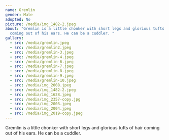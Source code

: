 ```yaml
---
name: Gremlin
gender: Male
adopted: No
picture: /media/img_1482-2.jpeg
about: "Gremlin is a little chonker with short legs and glorious tufts of hair
  coming out of his ears. He can be a cuddler. "
gallery:
  - src: /media/gremlin.jpeg
  - src: /media/gremlin2.jpeg
  - src: /media/gremlin-3.jpeg
  - src: /media/gremlin-4.jpeg
  - src: /media/gremlin-6.jpeg
  - src: /media/gremlin-7.jpeg
  - src: /media/gremlin-8.jpeg
  - src: /media/gremlin-9.jpeg
  - src: /media/gremlin-10.jpeg
  - src: /media/img_2008.jpeg
  - src: /media/img_1482-2.jpeg
  - src: /media/img_1628.jpeg
  - src: /media/img_2357-copy.jpg
  - src: /media/img_2003.jpeg
  - src: /media/img_2004.jpeg
  - src: /media/img_2019-copy.jpeg
---
```

Gremlin is a little chonker with short legs and glorious tufts of hair coming out of his ears. He can be a cuddler. 